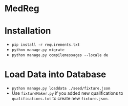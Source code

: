 MedReg
======

# Installation
* `pip install -r requirements.txt`
* `python manage.py migrate`
* `python manage.py compilemessages --locale de`

# Load Data into Database
* `python manage.py loaddata ./seed/fixture.json` 
* Use `fixtureMaker.py` if you added new qualifications to `qualifications.txt` to create new `fixture.json`.
